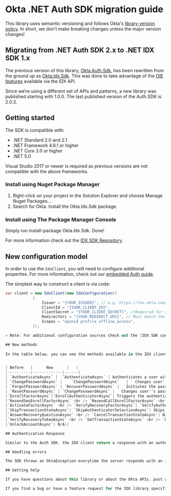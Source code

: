 # Okta .NET Auth SDK migration guide

This library uses semantic versioning and follows Okta's [library version policy](https://developer.okta.com/code/library-versions/). In short, we don't make breaking changes unless the major version changes!

## Migrating from .NET Auth SDK 2.x to .NET IDX SDK 1.x

The previous version of this library, [Okta.Auth.Sdk](https://www.nuget.org/packages/Okta.Auth.Sdk), has been rewritten from the ground up as [Okta.Idx.Sdk](https://www.nuget.org/packages/Okta.Idx.Sdk). This was done to take advantage of the [OIE features](https://www.okta.com/platform/identity-engine/) available via the IDX API. 

Since we’re using a different set of APIs and patterns, a new library was published starting with 1.0.0. The last published version of the Auth.SDK is 2.0.3.

## Getting started

The SDK is compatible with:

* .NET Standard 2.0 and 2.1
* .NET Framework 4.6.1 or higher
* .NET Core 3.0 or higher
* .NET 5.0

Visual Studio 2017 or newer is required as previous versions are not compatible with the above frameworks.

### Install using Nuget Package Manager

1. Right-click on your project in the Solution Explorer and choose Manage Nuget Packages...
2. Search for Okta. Install the Okta.Idx.Sdk package.

### Install using The Package Manager Console
Simply run install-package Okta.Idx.Sdk. Done!

For more information check out the [IDX SDK Repository](https://github.com/okta/okta-idx-dotnet).

## New configuration model

In order to use the `IdxClient`, you will need to configure additional properties. For more information, check out our [embedded Auth guide](https://developer.okta.com/docs/guides/oie-embedded-sdk-overview/main/#get-started-with-the-sdk).

The simplest way to construct a client is via code:

```csharp
var client = new IdxClient(new IdxConfiguration()
            {
                Issuer = "{YOUR_ISSUER}", // e.g. https://foo.okta.com/oauth2/default, https://foo.okta.com/oauth2/ausar5vgt5TSDsfcJ0h7
                ClientId = "{YOUR_CLIENT_ID}", 
                ClientSecret = "{YOUR_CLIENT_SECRET}", //Required for confidential clients. 
                RedirectUri = "{YOUR_REDIRECT_URI}", // Must match the redirect uri in client app settings/console
                Scopes = "openid profile offline_access",
            });

> Note: For additional configuration sources check out the [IDX SDK configuration reference](https://github.com/okta/okta-idx-dotnet#configuration-reference).

## New methods
 
In the table below, you can see the methods available in the IDX client and their equivalent ones in the Auth SDK. For guidance about usage, check out [here](https://github.com/okta/okta-idx-dotnet/#usage-guide).


| Before   |      Now      |   |
|----------|-------------|------|
| `AuthenticateAsync` |  `AuthenticateAsync` | Authenticates a user with username/password credentials |
| `ChangePasswordAsync` |    `ChangePasswordAsync`   |   Changes user''s password. In addition to the `changePasswordOptions`, you need to pass an `IdxContext`.|
| `ForgotPasswordAsync` | `RecoverPasswordAsync` |   Initiates the password recovery flow.  |
| `ResetPasswordAsync` | `ChangePasswordAsync` |   Changes user''s password. In addition to the `changePasswordOptions`, you need to pass an `IdxContext`.  |
|`EnrollFactorAsync`|`EnrollAuthenticatorAsync`| Triggers the authenticator enrollment flow. Previously, you had to have called `SelectEnrollAuthenticatorAsync`. <br /> In addition to the `enrollAuthenticatorOptions`, you aneed to pass an `IdxContext`. |
|`ResendSmsEnrollFactorAsync` <br /> `ResendCallEnrollFactorAsync` <br /> `ResendRecoveryChallengeAsync` <br /> ResendVerifyChallengeAsync | `ResendCodeAsync`| Resends Code. You need to pass an `IdxContext`. |
|`ActivateFactorAsync` <br /> `VerifyRecoveryFactorAsync`| `VerifyAuthenticatorAsync` | Verifies an authenticator. In addition to `verifyAuthenticatorOptions`, you need to pass an `IdxContext`.  |
|`SkipTransactionStateAsync`| `SkipAuthenticatorSelectionAsync`| Skips an optional authenticator during enrollment/verification. You need to pass an `IdxContext`. |
|`AnswerRecoveryQuestionAsync` <br /> `CancelTransactionStateAsync`| N/A| Out of Scope |
|`VerifyRecoveryTokenAsync` <br /> `GetTransactionStateAsync` <br /> `UnlockAccountAsync` <br /> `GetPreviousTransactionStateAsync`| N/A||
|`UnlockAccountAsync`| N/A||

## Authentication Response

Similar to the Auth SDK, the IDX client return a response with an authentication status that indicates how to proceed with the authentication flow. Check out the Authentication Status section [here](https://github.com/okta/okta-idx-dotnet#authentication-status) for more details.

## Handling errors

The SDK throws an OktaException everytime the server responds with an invalid status code, or there is an internal error. You can get more information by calling exception.Message.

## Getting help

If you have questions about this library or about the Okta APIs, post a question on our [Developer Forum](https://devforum.okta.com).

If you find a bug or have a feature request for the IDX library specifically, [post an issue](https://github.com/okta/okta-idx-dotnet/issues) here on GitHub.